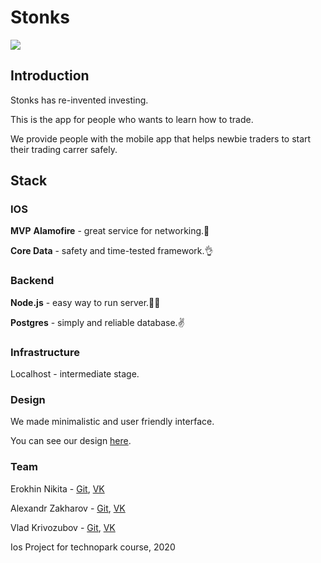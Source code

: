 # Stonks
![](https://imgur.com/qdEaSVW.png)


## Introduction
Stonks has re-invented investing.

This is the app for people who wants to learn how to trade. 

We provide people with the mobile app that helps newbie traders to start their trading carrer safely.

## Stack
### IOS
**MVP**
**Alamofire** - great service for networking.👻

**Core Data** - safety and time-tested framework.👌

### Backend
**Node.js** - easy way  to run server.💩🖕

**Postgres** - simply and reliable database.✌️


### Infrastructure
Localhost - intermediate stage.

### Design
We made minimalistic and user friendly interface.

You can see our design [here](https://www.figma.com/file/skwhsYv5dsydv0429PQolZ/stonks?node-id=0%3A1).

### Team

Erokhin Nikita - [Git](https://github.com/kymblc1337), [VK](https://vk.com/erokhasempai)

Alexandr Zakharov - [Git](https://github.com/sashazakh), [VK](https://vk.com/id124237798)

Vlad Krivozubov - [Git](https://github.com/el-autor), [VK](https://vk.com/dliosh)


Ios Project for technopark course, 2020
